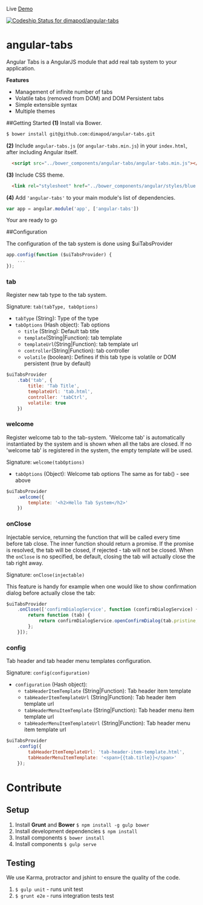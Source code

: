 Live [Demo](http://dimapod.github.io/angular-tabs)

[ ![Codeship Status for dimapod/angular-tabs](https://codeship.com/projects/c88d0ef0-5861-0132-43f2-2264a2250d8e/status)](https://codeship.com/projects/50058)

angular-tabs
============

Angular Tabs is a AngularJS module that add real tab system to your application.

**Features**
- Management of infinite number of tabs
- Volatile tabs (removed from DOM) and DOM Persistent tabs
- Simple extensible syntax
- Multiple themes

##Getting Started
**(1)** Install via Bower.
```bash
$ bower install git@github.com:dimapod/angular-tabs.git
```

**(2)** Include `angular-tabs.js` (or `angular-tabs.min.js`) in your `index.html`, after including Angular itself.

```html
  <script src="../bower_components/angular-tabs/angular-tabs.min.js"></script>
```

**(3)** Include CSS theme.

```html
  <link rel="stylesheet" href="../bower_components/angular/styles/blue.css">
```

**(4)** Add `'angular-tabs'` to your main module's list of dependencies.
```js
var app = angular.module('app', ['angular-tabs'])
```


Your are ready to go


##Configuration

The configuration of the tab system is done using $uiTabsProvider
```js
app.config(function ($uiTabsProvider) {
    ...
});
```

### tab

Register new tab type to the tab system.
 
Signature: `tab(tabType, tabOptions)` 

- `tabType` (String): Type of the type
- `tabOptions` (Hash object): Tab options
    - `title` (String): Default tab title
    - `template`(String|Function): tab template
    - `templateUrl`(String|Function): tab template url
    - `controller`(String|Function): tab controller
    - `volatile` (boolean): Defines if this tab type is volatile or DOM persistent (true by default)
    
```js
$uiTabsProvider
    .tab('tab', {
        title: 'Tab Title',
        templateUrl: 'tab.html',
        controller: 'tabCtrl',
        volatile: true
    })
```

### welcome

Register welcome tab to the tab-system. 'Welcome tab' is automatically instantiated by the system and is shown when all the tabs are closed. If no 'welcome tab' is registered in the system, the empty template will be used.
 
Signature: `welcome(tabOptions)` 

- `tabOptions` (Object): Welcome tab options
The same as for tab() - see above
    
```js
$uiTabsProvider
    .welcome({
        template: '<h2>Hello Tab System</h2>'
    })
```

### onClose

Injectable service, returning the function that will be called every time before tab close. The inner function should return a promise. If the promise is resolved, the tab will be closed, if rejected - tab will not be closed.
When the `onClose` is no specified, be default, closing the tab will actually close the tab right away. 

Signature: `onClose(injectable)` 

This feature is handy for example when one would like to show confirmation dialog before actually close the tab:    

```js
$uiTabsProvider
    .onClose(['confirmDialogService', function (confirmDialogService) {
        return function (tab) {
            return confirmDialogService.openConfirmDialog(tab.pristine, 'Are you sure ?');
        };
    }]);
```

### config

Tab header and tab header menu templates configuration.

Signature: `config(configuration)` 

- `configuration` (Hash object): 
    - `tabHeaderItemTemplate` (String|Function): Tab header item template 
    - `tabHeaderItemTemplateUrl` (String|Function): Tab header item template url
    - `tabHeaderMenuItemTemplate` (String|Function): Tab header menu item template url
    - `tabHeaderMenuItemTemplateUrl` (String|Function): Tab header menu item template url

```js
$uiTabsProvider
    .config({
        tabHeaderItemTemplateUrl: 'tab-header-item-template.html',
        tabHeaderMenuItemTemplate: '<span>{{tab.title}}</span>'
    });
```








# Contribute
## Setup

1. Install **Grunt** and **Bower**
	`$ npm install -g gulp bower`
2. Install development dependencies
	`$ npm install`
3. Install components
	`$ bower install`
4. Install components
	`$ gulp serve`

## Testing

We use Karma, protractor and jshint to ensure the quality of the code.
1. `$ gulp unit` - runs unit test
2. `$ grunt e2e` - runs integration tests test


